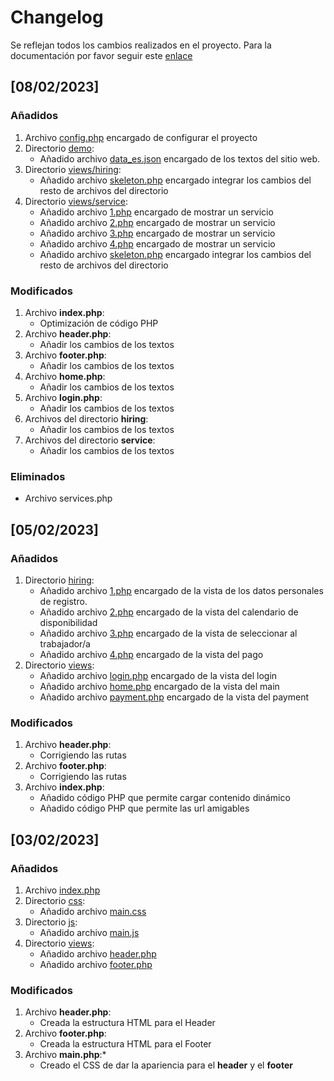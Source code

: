 # Changelog

Se reflejan todos los cambios realizados en el proyecto. Para la documentación por favor seguir este [enlace](README.md)

## [08/02/2023]

### Añadidos 
1. Archivo [config.php](config.php) encargado de configurar el proyecto
2. Directorio [demo](./demo/):
    -   Añadido archivo [data_es.json](./demo/data_es.json) encargado de los textos del sitio web.
3. Directorio [views/hiring](./views/hiring/):
    -   Añadido archivo [skeleton.php](./views/hiring/skeleton.php) encargado integrar los cambios del resto de archivos del directorio
4. Directorio [views/service](./views/service):
    -   Añadido archivo [1.php](./views/service/1.php) encargado de mostrar un servicio
    -   Añadido archivo [2.php](./views/service/2.php) encargado de mostrar un servicio
    -   Añadido archivo [3.php](./views/service/3.php) encargado de mostrar un servicio
    -   Añadido archivo [4.php](./views/service/4.php) encargado de mostrar un servicio
    -   Añadido archivo [skeleton.php](./views/service/skeleton.php) encargado integrar los cambios del resto de archivos del directorio

### Modificados 
1. Archivo **index.php**:
    - Optimización de código PHP
2. Archivo **header.php**:
    - Añadir los cambios de los textos
3. Archivo **footer.php**:
    - Añadir los cambios de los textos
4. Archivo **home.php**:
    - Añadir los cambios de los textos
5. Archivo **login.php**:
    - Añadir los cambios de los textos
5. Archivos del directorio **hiring**:
    - Añadir los cambios de los textos
5. Archivos del directorio **service**:
    - Añadir los cambios de los textos

### Eliminados

* Archivo services.php

## [05/02/2023]

### Añadidos 
1. Directorio [hiring](./views/hiring):
    -   Añadido archivo [1.php](./views/hiring/1.php) encargado de la vista de los datos personales de registro.
    -   Añadido archivo [2.php](./views/hiring/2.php) encargado de la vista del calendario de disponibilidad
    -   Añadido archivo [3.php](./views/hiring/3.php) encargado de la vista de seleccionar al trabajador/a
    -   Añadido archivo [4.php](./views/hiring/4.php) encargado de la vista del pago
2. Directorio [views](./views):
    -   Añadido archivo [login.php](./views/login.php) encargado de la vista del login
    -   Añadido archivo [home.php](./views/home.php) encargado de la vista del main
    -   Añadido archivo [payment.php](./views/payment.php) encargado de la vista del payment

### Modificados 
1. Archivo **header.php**:
    - Corrigiendo las rutas
2. Archivo **footer.php**:
    - Corrigiendo las rutas
3. Archivo **index.php**:
    - Añadido código PHP que permite cargar contenido dinámico
    - Añadido código PHP que permite las url amigables

## [03/02/2023]

### Añadidos 
1. Archivo [index.php](./index.php)
2. Directorio [css](./assets/css/):
    - Añadido archivo [main.css](./assets/css/main.css)
3. Directorio [js](./assets/js/):
    - Añadido archivo [main.js](./assets/js/main.js)
4. Directorio [views](./views/):
    - Añadido archivo [header.php](./views/header.php)
    - Añadido archivo [footer.php](./views/footer.php)

### Modificados 
1. Archivo **header.php**:
    - Creada la estructura HTML para el Header
2. Archivo **footer.php**:
    - Creada la estructura HTML para el Footer
3. Archivo **main.php**:*
    - Creado el CSS de dar la apariencia para el **header** y el **footer**